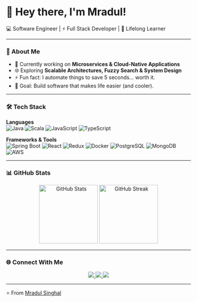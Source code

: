 # 👋 Hey there, I'm Mradul!  

💻 Software Engineer | ⚡ Full Stack Developer | 🌱 Lifelong Learner  

---

### 🚀 About Me  
- 🔭 Currently working on **Microservices & Cloud-Native Applications**  
- 🌐 Exploring **Scalable Architectures, Fuzzy Search & System Design**  
- ⚡ Fun fact: I automate things to save 5 seconds... worth it.  
- 🎯 Goal: Build software that makes life easier (and cooler).  

---

### 🛠️ Tech Stack  

**Languages**  
![Java](https://img.shields.io/badge/Java-ED8B00?style=for-the-badge&logo=openjdk&logoColor=white)
![Scala](https://img.shields.io/badge/Scala-DC322F?style=for-the-badge&logo=scala&logoColor=white)
![JavaScript](https://img.shields.io/badge/JavaScript-F7DF1E?style=for-the-badge&logo=javascript&logoColor=black)
![TypeScript](https://img.shields.io/badge/TypeScript-007ACC?style=for-the-badge&logo=typescript&logoColor=white)

**Frameworks & Tools**  
![Spring Boot](https://img.shields.io/badge/Spring%20Boot-6DB33F?style=for-the-badge&logo=springboot&logoColor=white)
![React](https://img.shields.io/badge/React-20232a?style=for-the-badge&logo=react&logoColor=61dafb)
![Redux](https://img.shields.io/badge/Redux-764abc?style=for-the-badge&logo=redux&logoColor=white)
![Docker](https://img.shields.io/badge/Docker-2496ED?style=for-the-badge&logo=docker&logoColor=white)
![PostgreSQL](https://img.shields.io/badge/PostgreSQL-336791?style=for-the-badge&logo=postgresql&logoColor=white)
![MongoDB](https://img.shields.io/badge/MongoDB-4EA94B?style=for-the-badge&logo=mongodb&logoColor=white)
![AWS](https://img.shields.io/badge/AWS-232f3e?style=for-the-badge&logo=amazonaws&logoColor=white)

---

### 📊 GitHub Stats  

<p align="center">
  <img src="https://github-readme-stats.vercel.app/api?username=SinghalMradul&show_icons=true&theme=radical" alt="GitHub Stats" height="160"/>
  <img src="https://github-readme-streak-stats.herokuapp.com/?user=SinghalMradul&theme=radical" alt="GitHub Streak" height="160"/>
</p>

---

### 🌐 Connect With Me  
<p align="center">
  <a href="https://www.linkedin.com/in/mradulsinghal/" target="_blank">
    <img src="https://img.shields.io/badge/LinkedIn-0a66c2?style=for-the-badge&logo=linkedin&logoColor=white"/>
  </a>
  <a href="https://singhalmradul.space/" target="_blank">
    <img src="https://img.shields.io/badge/Portfolio-000000?style=for-the-badge&logo=vercel&logoColor=white"/>
  </a>
  <a href="mailto:singhalmradul@gmail.com">
    <img src="https://img.shields.io/badge/Email-D14836?style=for-the-badge&logo=gmail&logoColor=white"/>
  </a>
</p>

---

⭐️ From [Mradul Singhal](https://github.com/singhalmradul)  
